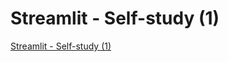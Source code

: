 # Streamlit - Self-study (1)
[Streamlit - Self-study (1)](https://aiwithcloud.com/2022/09/19/streamlit___self_study_1/)